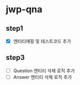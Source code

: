 # jwp-qna

## step1

*[x] 엔티티매핑 및 테스트코드 추가 

## step3

*[ ] Question 엔티티 삭제 로직 추가
*[ ] Answer 엔티티 삭제 로직 추가
